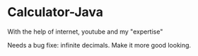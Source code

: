 # Calculator-Java
With the help of internet, youtube and my "expertise"

Needs a bug fixe: infinite decimals.
Make it more good looking.
